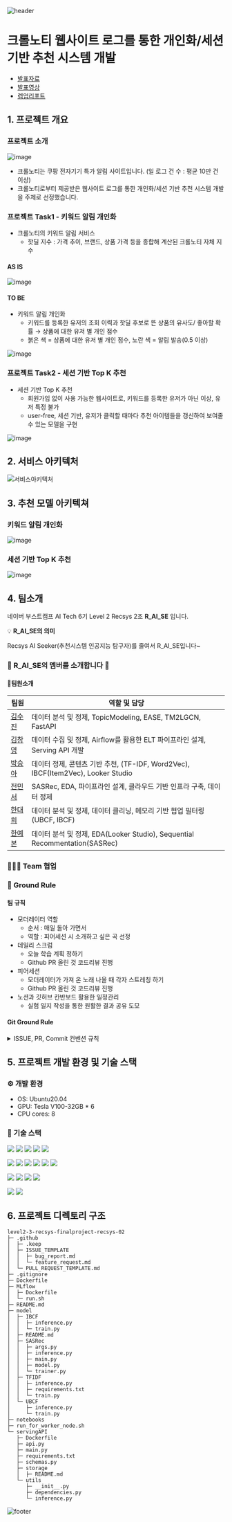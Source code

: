 ![header](https://capsule-render.vercel.app/api?type=waving&color=gradient&height=250&section=header&text=Level3-FinalProject&desc=RecSys-02&fontSize=50&fontColor=FFFFFF&fontAlignY=40)
# 크롤노티 웹사이트 로그를 통한 개인화/세션 기반 추천 시스템 개발

- [발표자료](https://github.com/boostcampaitech6/level2-3-recsys-finalproject-recsys-02/blob/main/docs/Recsys02-level3-%ED%81%AC%EB%A1%A4%EB%85%B8%ED%8B%B0%EC%9B%B9%EC%82%AC%EC%9D%B4%ED%8A%B8%20%EB%A1%9C%EA%B7%B8%EB%8D%B0%EC%9D%B4%ED%84%B0%EB%A5%BC%20%ED%99%9C%EC%9A%A9%ED%95%9C%EA%B0%9C%EC%9D%B8%ED%99%94%EC%B6%94%EC%B2%9C%EC%8B%9C%EC%8A%A4%ED%85%9C%EA%B0%9C%EB%B0%9C.pdf)
- [발표영상](https://www.youtube.com/watch?v=nWuolij8pCE)
- [렙업리포트]()

## 1. 프로젝트 개요
### 프로젝트 소개
![image](https://github.com/boostcampaitech6/level2-3-recsys-finalproject-recsys-02/assets/97018869/2d961787-866c-4a88-af8f-938da515e0e3)

- 크롤노티는 쿠팡 전자기기 특가 알림 사이트입니다. (일 로그 건 수 : 평균 10만 건 이상)
- 크롤노티로부터 제공받은 웹사이트 로그를 통한 개인화/세션 기반 추천 시스템 개발을 주제로 선정했습니다.

###  프로젝트 Task1 - 키워드 알림 개인화
- 크롤노티의 키워드 알림 서비스
   - 핫딜 지수 : 가격 추이, 브랜드, 상품 가격 등을 종합해 계산된 크롤노티 자체 지수

#### AS IS
![image](https://github.com/boostcampaitech6/level2-3-recsys-finalproject-recsys-02/assets/97018869/0bf2ebac-b815-4626-a1a6-9a11dd7a0d3a)

#### TO BE
- 키워드 알림 개인화
   - 키워드를 등록한 유저의 조회 이력과 핫딜 후보로 뜬 상품의 유사도/ 좋아할 확률 → 상품에 대한 유저 별 개인 점수
   - 붉은 색 = 상품에 대한 유저 별 개인 점수, 노란 색 = 알림 발송(0.5 이상)

![image](https://github.com/boostcampaitech6/level2-3-recsys-finalproject-recsys-02/assets/97018869/3d21761d-5210-4a19-839b-3594fd3321bc)


### 프로젝트 Task2 - 세션 기반 Top K 추천
- 세션 기반 Top K 추천
   - 회원가입 없이 사용 가능한 웹사이트로, 키워드를 등록한 유저가 아닌 이상, 유저 특정 불가
   - user-free, 세션 기반, 유저가 클릭할 때마다 추천 아이템들을 갱신하여 보여줄 수 있는 모델을 구현

![image](https://github.com/boostcampaitech6/level2-3-recsys-finalproject-recsys-02/assets/97018869/169ad036-5b7a-4296-a1b9-cb0cc20d7dd3)


## 2. 서비스 아키텍처
![서비스아키텍처](https://github.com/boostcampaitech6/level2-3-recsys-finalproject-recsys-02/assets/97018869/e9ff4ed4-3615-4c6c-9c2b-74214f61804a)

## 3. 추천 모델 아키텍쳐
### 키워드 알림 개인화
![image](https://github.com/boostcampaitech6/level2-3-recsys-finalproject-recsys-02/assets/97018869/63bc45c7-fa47-4192-a72c-c63a495c5401)

### 세션 기반 Top K 추천
![image](https://github.com/boostcampaitech6/level2-3-recsys-finalproject-recsys-02/assets/97018869/42b0d3e8-d9f4-46da-bb2a-a0750de08e75)

## 4. 팀소개

네이버 부스트캠프 AI Tech 6기 Level 2 Recsys 2조 **R_AI_SE** 입니다.

<aside>
    
💡 **R_AI_SE의 의미**

Recsys AI Seeker(추천시스템 인공지능 탐구자)를 줄여서 R_AI_SE입니다~
</aside>

### 👋 R_AI_SE의 멤버를 소개합니다 👋

#### 🦹‍팀원소개
| 팀원   | 역할 및 담당                      |
|--------|----------------------------------|
| [김수진](https://github.com/guridon) |  데이터 분석 및 정제, TopicModeling, EASE, TM2LGCN, FastAPI |
| [김창영](https://github.com/ChangZero) | 데이터 수집 및 정제, Airflow를 활용한 ELT 파이프라인 설계, Serving API 개발 |
| [박승아](https://github.com/SeungahP) | 데이터 정제, 콘텐츠 기반 추천, (TF-IDF, Word2Vec), IBCF(Item2Vec), Looker Studio |
| [전민서](https://github.com/Minseojeonn) | SASRec, EDA, 파이프라인 설계, 클라우드 기반 인프라 구축, 데이터 정제 |
| [한대희](https://github.com/DAEHEE97) | 데이터 분석 및 정제, 데이터 클리닝, 메모리 기반 협업 필터링(UBCF, IBCF)  |
| [한예본](https://github.com/Yebonn-Han) | 데이터 분석 및 정제, EDA(Looker Studio), Sequential Recommentation(SASRec) |

### 👨‍👧‍👦 Team 협업
### 📝 Ground Rule
#### 팀 규칙
- 모더레이터 역할
  - 순서 : 매일 돌아 가면서
  - 역할 : 피어세션 시 소개하고 싶은 곡 선정
- 데일리 스크럼
    - 오늘 학습 계획 정하기
    - Github PR 올린 것 코드리뷰 진행
- 피어세션
    - 모더레이터가 가져 온 노래 나올 때 각자 스트레칭 하기
    - Github PR 올린 것 코드리뷰 진행
- 노션과 깃허브 칸반보드 활용한 일정관리
    - 실험 일지 작성을 통한 원활한 결과 공유 도모

#### Git Ground Rule
<details>
<summary>ISSUE, PR, Commit 컨벤션 규칙</summary>
<div markdown="1">

### 태그 종류 

`Feat` : 새로운 기능 추가<br>
`Fix` : 버그 수정<br>
`Docs` : 문서 수정<br>
`Style` : 코드 포맷팅, 세미콜론 누락, 코드 변경이 없는 경우<br>
`Refactor` : 코드 리펙토링<br>
`Test` : 테스트 코드, 리펙토링 테스트 코드 추가<br>
`Chore` : 빌드 업무 수정, 패키지 매니저 수정<br>
`Rename` : 파일명(or 폴더명) 을 수정한 경우<br>
`Remove` : 코드(파일) 의 삭제가 있을 때. "Clean", "Eliminate" 를 사용하기도 함<br>
`Add` : 코드나 테스트, 예제, 문서등의 추가 생성이 있는경우- Improve : 향상이 있는 경우. 호환성, 검증 기능, 접근성 등이 될수 있습니다.<br>
`Implement` : 코드가 추가된 정도보다 더 주목할만한 구현체를 완성시켰을 때<br>
`EDA` : 데이터 분석<br>
`Data`: 데이터 전처리 및 데이터 가공<br>

## GitHub ISSUE 컨벤션
[태그] 이슈제목

## Git Branch 생성 규칙
태그/이슈번호 브랜치명

## GitHub PR 컨벤션
As Is 
- [태그] 발행 이슈 제목 혹은 PR 제목 #이슈번호

To be
- 태그: 발행 이슈 제목 혹은 PR 제목 #이슈번호

## Git Commit 컨벤션
태그 : 제목의 형태이며, :뒤에만 space가 있음에 유의한다.


더 자세한 커밋 메세지 구조는 해당 [링크](https://velog.io/@msung99/Git-Commit-Message-Convension) 참고

</div>
</details>



## 5. 프로젝트 개발 환경 및 기술 스택
### ⚙️ 개발 환경
- OS: Ubuntu20.04
- GPU: Tesla V100-32GB * 6
- CPU cores: 8

### 🔧 기술 스택
![](https://img.shields.io/badge/Pytorch-EE4C2C?style=flat-square&logo=Pytorch&logoColor=white)
![](https://img.shields.io/badge/jupyter-F37626?style=flat-square&logo=Jupyter&logoColor=white)
![](https://img.shields.io/badge/scikit--learn-F7931E?style=flat-square&logo=scikit-learn&logoColor=black)
![](https://img.shields.io/badge/Pandas-150458?style=flat-square&logo=Pandas&logoColor=white)
![](https://img.shields.io/badge/Numpy-013243?style=flat-square&logo=Numpy&logoColor=white)

![](https://img.shields.io/badge/FastAPI-009688?style=flat-square&logo=FastAPI&logoColor=white)
![](https://img.shields.io/badge/MLflow-0194E2?style=flat-square&logo=MLflow&logoColor=white)
![](https://img.shields.io/badge/apacheairflow-017CEE?style=flat-square&logo=apacheairflow&logoColor=white)
![](https://img.shields.io/badge/postgresql-4169E1?style=flat-square&logo=postgresql&logoColor=white)
![](https://img.shields.io/badge/minio-C72E49?style=flat-square&logo=minio&logoColor=white)
![](https://img.shields.io/badge/celery-37814A?style=flat-square&logo=celery&logoColor=black)

![](https://img.shields.io/badge/googlecloudstorage-AECBFA?style=flat-square&logo=googlecloudstorage&logoColor=black)
![](https://img.shields.io/badge/googlebigquery-669DF6?style=flat-square&logo=googlebigquery&logoColor=black)
![](https://img.shields.io/badge/googledatastudio-669DF6?style=flat-square&logo=googledatastudio&logoColor=black)
![](https://img.shields.io/badge/googlecloudcomposer-4285F4?style=flat-square&logo=googlecloudcomposer&logoColor=white)


![](https://img.shields.io/badge/slack-4A154B?style=flat-square&logo=slack&logoColor=white)
![](https://img.shields.io/badge/notion-000000?style=flat-square&logo=notion&logoColor=white)


## 6. 프로젝트 디렉토리 구조
```
level2-3-recsys-finalproject-recsys-02
├─ .github
│  ├─ .keep
│  ├─ ISSUE_TEMPLATE
│  │  ├─ bug_report.md
│  │  └─ feature_request.md
│  └─ PULL_REQUEST_TEMPLATE.md
├─ .gitignore
├─ Dockerfile
├─ MLflow
│  ├─ Dockerfile
│  └─ run.sh
├─ README.md
├─ model
│  ├─ IBCF
│  │  ├─ inference.py
│  │  └─ train.py
│  ├─ README.md
│  ├─ SASRec
│  │  ├─ args.py
│  │  ├─ inference.py
│  │  ├─ main.py
│  │  ├─ model.py
│  │  └─ trainer.py
│  ├─ TFIDF
│  │  ├─ inference.py
│  │  ├─ requirements.txt
│  │  └─ train.py
│  └─ UBCF
│     ├─ inference.py
│     └─ train.py
├─ notebooks
├─ run_for_worker_node.sh
└─ servingAPI
   ├─ Dockerfile
   ├─ api.py
   ├─ main.py
   ├─ requirements.txt
   ├─ schemas.py
   ├─ storage
   │  ├─ README.md
   └─ utils
      ├─ __init__.py
      ├─ dependencies.py
      └─ inference.py

```

![footer](https://capsule-render.vercel.app/api?type=waving&color=gradient&height=200&section=footer&)
